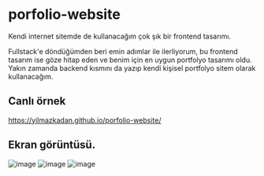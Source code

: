 # porfolio-website
Kendi internet sitemde de kullanacağım çok şık bir frontend tasarımı.

Fullstack'e döndüğümden beri emin adımlar ile ilerliyorum, bu frontend tasarım ise göze hitap eden ve benim için en uygun portfolyo tasarımı oldu.
Yakın zamanda backend kısmını da yazıp kendi kişisel portfolyo sitem olarak kullanacağım.
## Canlı örnek
https://yilmazkadan.github.io/porfolio-website/

## Ekran görüntüsü.
![image](https://user-images.githubusercontent.com/44698680/135733593-1ca1a1b3-a6e3-4cb4-88dd-69286fdc2f7f.png)
![image](https://user-images.githubusercontent.com/44698680/135733606-560b1f6c-12e9-4a44-ad17-9ac3fdc945e8.png)
![image](https://user-images.githubusercontent.com/44698680/135733613-0db105ca-5fd9-4ef8-ba81-6ffb5b3d07af.png)
